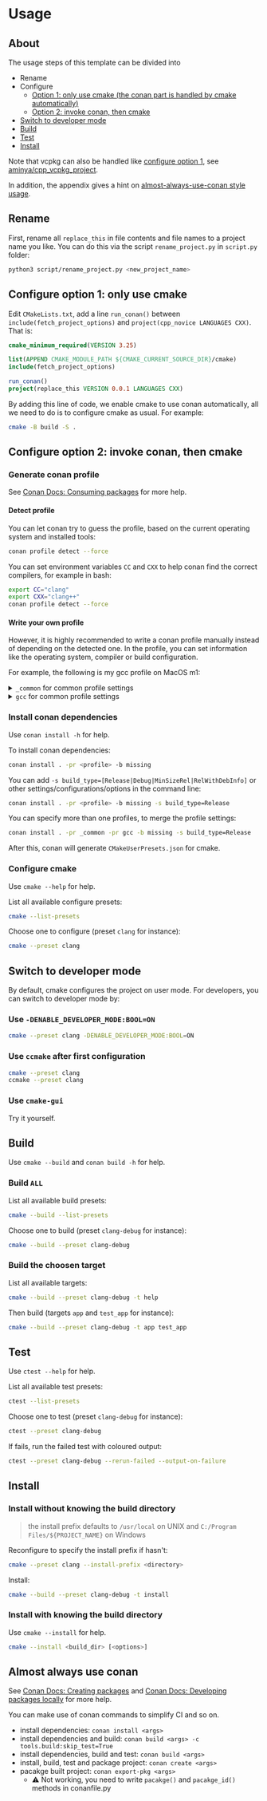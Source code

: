 # Usage

## About

The usage steps of this template can be divided into

- Rename
- Configure
  - [Option 1: only use cmake (the conan part is handled by cmake automatically)](#configure-option-1-only-use-cmake)
  - [Option 2: invoke conan, then cmake](#configure-option-2-invoke-conan-then-cmake)
- [Switch to developer mode](#switch-to-developer-mode)
- [Build](#build)
- [Test](#test)
- [Install](#install)

Note that vcpkg can also be handled like [configure option 1](#configure-option-1-only-use-cmake), see [aminya/cpp_vcpkg_project](https://github.com/aminya/cpp_vcpkg_project).

In addition, the appendix gives a hint on [almost-always-use-conan style usage](#almost-always-use-conan).

## Rename

First, rename all `replace_this` in file contents and file names to a project name you like. You can do this via the script `rename_project.py` in `script.py` folder:

```bash
python3 script/rename_project.py <new_project_name>
```

## Configure option 1: only use cmake

Edit `CMakeLists.txt`, add a line `run_conan()` between `include(fetch_project_options)` and `project(cpp_novice LANGUAGES CXX)`. That is:

```cmake
cmake_minimum_required(VERSION 3.25)

list(APPEND CMAKE_MODULE_PATH ${CMAKE_CURRENT_SOURCE_DIR}/cmake)
include(fetch_project_options)

run_conan()
project(replace_this VERSION 0.0.1 LANGUAGES CXX)
```

By adding this line of code, we enable cmake to use conan automatically, all we need to do is to configure cmake as usual. For example:

```bash
cmake -B build -S .
```

## Configure option 2: invoke conan, then cmake

### Generate conan profile

See [Conan Docs: Consuming packages](https://docs.conan.io/2/tutorial/consuming_packages.html) for more help.

#### Detect profile

You can let conan try to guess the profile, based on the current operating system and installed tools:

```bash
conan profile detect --force
```

You can set environment variables `CC` and `CXX` to help conan find the correct compilers, for example in bash:

```bash
export CC="clang"
export CXX="clang++"
conan profile detect --force
```

#### Write your own profile

However, it is highly recommended to write a conan profile manually instead of depending on the detected one. In the profile, you can set information like the operating system, compiler or build configuration.

For example, the following is my gcc profile on MacOS m1:

<details>
<summary><code>_common</code> for common profile settings</summary>

```txt
[platform_tool_requires]
autoconf/2.71
automake/1.16.5
cmake/3.27.6
ninja/1.11.1

[conf]
# &: influence current package (your project)
&:tools.cmake.cmaketoolchain:generator=Ninja Multi-Config

# qt/*: influence required qt
qt/*:tools.cmake.cmaketoolchain:generator=Ninja

# *: influence both current package and all depedencies
*: tools.build:compiler_executables={"c": "/opt/homebrew/opt/llvm/bin/clang", "cpp": "/opt/homebrew/opt/llvm/bin/clang++"}

# no specifier: same as *
tools.build:compiler_executables={"c": "/opt/homebrew/opt/llvm/bin/clang", "cpp": "/opt/homebrew/opt/llvm/bin/clang++"}

# see more in https://docs.conan.io/2/reference/config_files/profiles.html#profile-patterns
```

</details>

<details>
<summary><code>gcc</code> for common profile settings</summary>

```txt
include(_common)

[settings]
arch=armv8
build_type=Release
compiler=gcc
compiler.cppstd=23
compiler.libcxx=libstdc++11
compiler.version=13
os=Macos

[conf]
tools.build:compiler_executables = {"c": "/opt/homebrew/bin/gcc-13", "cpp": "/opt/homebrew/bin/g++-13"}
```

</details>

### Install conan dependencies

Use `conan install -h` for help.

To install conan dependencies:

```bash
conan install . -pr <profile> -b missing
```

You can add `-s build_type=[Release|Debug|MinSizeRel|RelWithDebInfo]` or other settings/configurations/options in the command line:

```bash
conan install . -pr <profile> -b missing -s build_type=Release
```

You can specify more than one profiles, to merge the profile settings:

```bash
conan install . -pr _common -pr gcc -b missing -s build_type=Release
```

After this, conan will generate `CMakeUserPresets.json` for cmake.

### Configure cmake

Use `cmake --help` for help.

List all available configure presets:

```bash
cmake --list-presets
```

Choose one to configure (preset `clang` for instance):

```bash
cmake --preset clang
```

## Switch to developer mode

By default, cmake configures the project on user mode. For developers, you can switch to developer mode by:

### Use `-DENABLE_DEVELOPER_MODE:BOOL=ON`

```bash
cmake --preset clang -DENABLE_DEVELOPER_MODE:BOOL=ON
```

### Use `ccmake` after first configuration

```bash
cmake --preset clang
ccmake --preset clang
```

### Use `cmake-gui`

Try it yourself.

## Build

Use `cmake --build` and `conan build -h` for help.

### Build `ALL`

List all available build presets:

```bash
cmake --build --list-presets
```

Choose one to build (preset `clang-debug` for instance):

```bash
cmake --build --preset clang-debug
```

### Build the choosen target

List all available targets:

```bash
cmake --build --preset clang-debug -t help
```

Then build (targets `app` and `test_app` for instance):

```bash
cmake --build --preset clang-debug -t app test_app
```

## Test

Use `ctest --help` for help.

List all available test presets:

```bash
ctest --list-presets
```

Choose one to test (preset `clang-debug` for instance):

```bash
ctest --preset clang-debug
```

If fails, run the failed test with coloured output:

```bash
ctest --preset clang-debug --rerun-failed --output-on-failure
```

## Install

### Install without knowing the build directory

> the install prefix defaults to `/usr/local` on UNIX and `C:/Program Files/${PROJECT_NAME}` on Windows

Reconfigure to specify the install prefix if hasn't:

```bash
cmake --preset clang --install-prefix <directory>
```

Install:

```bash
cmake --build --preset clang-debug -t install
```

### Install with knowing the build directory

Use `cmake --install` for help.

```bash
cmake --install <build_dir> [<options>]
```

## Almost always use conan

See [Conan Docs: Creating packages](https://docs.conan.io/2/tutorial/creating_packages.html) and [Conan Docs: Developing packages locally](https://docs.conan.io/2/tutorial/developing_packages.html) for more help.

You can make use of conan commands to simplify CI and so on.

- install dependencies: `conan install <args>`
- install dependencies and build: `conan build <args> -c tools.build:skip_test=True`
- install dependencies, build and test: `conan build <args>`
- install, build, test and package project: `conan create <args>`
- pacakge built project: `conan export-pkg <args>`
  - :warning: Not working, you need to write `pacakge()` and `pacakge_id()` methods in conanfile.py
